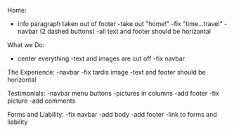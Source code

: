 Home:
- info paragraph taken out of footer
-take out "home!"
-fix "time...travel"
-navbar (2 dashed buttons)
-all text and footer should be horizontal

What we Do:
- center everything
-text and images are cut off
-fix navbar

The Experience:
-navbar
-fix tardis image
-text and footer should be horizontal


Testimonials:
-navbar menu buttons
-pictures in columns
-add footer 
-fix picture
-add comments

Forms and Liability:
-fix navbar
-add body
-add footer
-link to forms and liability